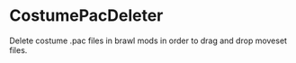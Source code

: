 # CostumePacDeleter
Delete costume .pac files in brawl mods in order to drag and drop moveset files.
